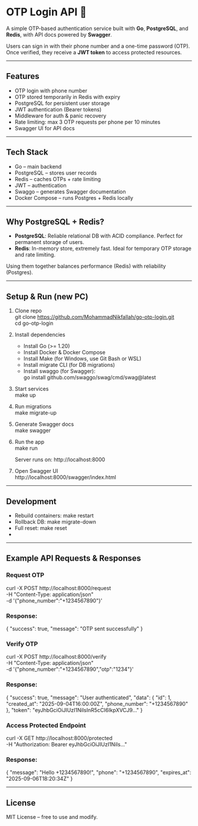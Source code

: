 # OTP Login API 🚀

A simple OTP-based authentication service built with **Go**, **PostgreSQL**, and **Redis**, with API docs powered by **Swagger**.  

Users can sign in with their phone number and a one-time password (OTP). Once verified, they receive a **JWT token** to access protected resources.

---

## Features
- OTP login with phone number  
- OTP stored temporarily in Redis with expiry  
- PostgreSQL for persistent user storage  
- JWT authentication (Bearer tokens)  
- Middleware for auth & panic recovery  
- Rate limiting: max 3 OTP requests per phone per 10 minutes  
- Swagger UI for API docs  

---

## Tech Stack
- Go – main backend  
- PostgreSQL – stores user records  
- Redis – caches OTPs + rate limiting  
- JWT – authentication  
- Swaggo – generates Swagger documentation  
- Docker Compose – runs Postgres + Redis locally  

---

## Why PostgreSQL + Redis?

- **PostgreSQL**: Reliable relational DB with ACID compliance. Perfect for permanent storage of users.  
- **Redis**: In-memory store, extremely fast. Ideal for temporary OTP storage and rate limiting.  

Using them together balances performance (Redis) with reliability (Postgres).

---

## Setup & Run (new PC)

1. Clone repo  
   git clone https://github.com/MohammadNikfallah/go-otp-login.git  
   cd go-otp-login  

2. Install dependencies  
   - Install Go (>= 1.20)  
   - Install Docker & Docker Compose  
   - Install Make (for Windows, use Git Bash or WSL)  
   - Install migrate CLI (for DB migrations)  
   - Install swaggo (for Swagger):  
     go install github.com/swaggo/swag/cmd/swag@latest  

3. Start services  
   make up  

4. Run migrations  
   make migrate-up  

5. Generate Swagger docs  
   make swagger  

6. Run the app  
   make run  

   Server runs on: http://localhost:8000  

7. Open Swagger UI  
   http://localhost:8000/swagger/index.html  

---

## Development
- Rebuild containers: make restart  
- Rollback DB: make migrate-down  
- Full reset: make reset
- 
---

## Example API Requests & Responses

### Request OTP
curl -X POST http://localhost:8000/request \
  -H "Content-Type: application/json" \
  -d '{"phone_number":"+1234567890"}'
  
### Response:
{
  "success": true,
  "message": "OTP sent successfully"
}

### Verify OTP
curl -X POST http://localhost:8000/verify \
  -H "Content-Type: application/json" \
  -d '{"phone_number":"+1234567890","otp":"1234"}'
  
### Response:
{
  "success": true,
  "message": "User authenticated",
  "data": {
    "id": 1,
    "created_at": "2025-09-04T16:00:00Z",
    "phone_number": "+1234567890"
  },
  "token": "eyJhbGciOiJIUzI1NiIsInR5cCI6IkpXVCJ9..."
}

### Access Protected Endpoint
curl -X GET http://localhost:8000/protected \
  -H "Authorization: Bearer eyJhbGciOiJIUzI1NiIs..."
  
### Response:
{
  "message": "Hello +1234567890!",
  "phone": "+1234567890",
  "expires_at": "2025-09-06T18:20:34Z"
}

---

## License
MIT License – free to use and modify.
